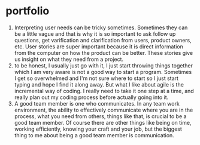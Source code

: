 # portfolio
1) Interpreting user needs can be tricky sometimes. Sometimes they can be a little vague and that is why it is so important to ask follow up questions, get varification and clarification from users, product owners, etc. User stories are super important because it is direct information from the computer on how the product can be better. These stories give us insight on what they need from a project.
2) to be honest, I usually just go with it, I just start throwing things together which I am very aware is not a good way to start a program. Sometimes I get so overwhelmed and I'm not sure where to start so I just start typing and hope I find it along away. But what I like about agile is the incremental way of coding. I really need to take it one step at a time, and really plan out my coding process before actually going into it.
3) A good team member is one who communicates. In any team work environment, the ability to effectively communicate where you are in the process, what you need from others, things like that, is crucial to be a good team member. Of course there are other things like being on time, working efficiently, knowing your craft and your job, but the biggest thing to me about being a good team member is communication.
